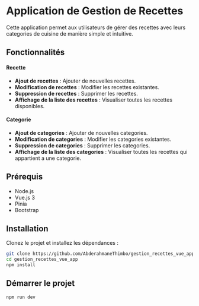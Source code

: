# Application de Gestion de Recettes

Cette application permet aux utilisateurs de gérer des recettes avec leurs categories de cuisine de manière simple et intuitive.

## Fonctionnalités

#### Recette

- **Ajout de recettes** : Ajouter de nouvelles recettes.
- **Modification de recettes** : Modifier les recettes existantes.
- **Suppression de recettes** : Supprimer les recettes.
- **Affichage de la liste des recettes** : Visualiser toutes les recettes disponibles.

#### Categorie

- **Ajout de categories** : Ajouter de nouvelles categories.
- **Modification de categories** : Modifier les categories existantes.
- **Suppression de categories** : Supprimer les categories.
- **Affichage de la liste des categories** : Visualiser toutes les recettes qui appartient a une categorie.

## Prérequis

- Node.js
- Vue.js 3
- Pinia
- Bootstrap

## Installation

Clonez le projet et installez les dépendances :

```bash
git clone https://github.com/AbderahmaneThimbo/gestion_recettes_vue_app.git
cd gestion_recettes_vue_app
npm install
```

## Démarrer le projet

```bash
npm run dev
```
